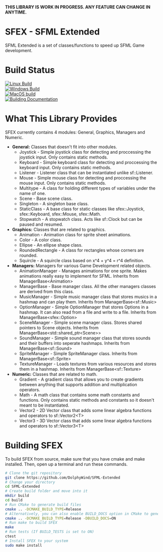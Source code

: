 **THIS LIBRARY IS WORK IN PROGRESS. ANY FEATURE CAN CHANGE IN ANYTIME.**

# SFEX - SFML Extended
SFML Extended is a set of classes/functions to speed up SFML Game development.

# Build Status
[![Linux Build](https://github.com/DolphyWind/SFML-Extended/actions/workflows/linux_build.yml/badge.svg)](https://github.com/DolphyWind/SFML-Extended/actions/workflows/linux_build.yml)  
[![Windows Build](https://github.com/DolphyWind/SFML-Extended/actions/workflows/windows_build.yml/badge.svg)](https://github.com/DolphyWind/SFML-Extended/actions/workflows/windows_build.yml)  
[![MacOS build](https://github.com/DolphyWind/SFML-Extended/actions/workflows/mac_build.yml/badge.svg)](https://github.com/DolphyWind/SFML-Extended/actions/workflows/mac_build.yml)  
[![Building Documentation](https://github.com/DolphyWind/SFML-Extended/actions/workflows/build_docs.yml/badge.svg)](https://github.com/DolphyWind/SFML-Extended/actions/workflows/build_docs.yml)

# What This Library Provides
SFEX currently contains 4 modules: General, Graphics, Managers and Numeric.

- **General:** Classes that doesn't fit into other modules.
    - Joystick - Simple joystick class for detecting and proccessing the joystick input. Only contains static methods.
    - Keyboard - Simple keyboard class for detecting and proccessing the keyboard input. Only contains static methods.
    - Listener - Listener class that can be instantiated unlike sf::Listener.
    - Mouse - Simple mouse class for detecting and proccessing the mouse input. Only contains static methods.
    - Multitype - A class for holding different types of variables under the name of one.
    - Scene - Base scene class.
    - Singleton - A singleton base class. 
    - StaticClass - A base class for static classes like sfex::Joystick, sfex::Keyboard, sfex::Mouse, sfex::Math.
    - Stopwatch - A stopwatch class. Acts like sf::Clock but can be paused and resumed.
- **Graphics:** Classes that are related to graphics.
    - Animation - Animation class for sprite sheet animations.
    - Color - A color class.
    - Ellipse - An ellipse shape class.
    - RoundedRectangle - A class for rectangles whose corners are rounded.
    - Squircle - A squircle class based on x^4 + y^4 = r^4 definition.
- **Managers:** Managers for various Game Development related objects.
    - AnimationManager - Manages animations for one sprite. Makes animations really easy to implement for SFML. Inherits from ManagerBase\<Animation\>
    - ManagerBase - Base manager class. All the other managers classes are derived from this class.
    - MusicManager - Simple music manager class that stores musics in a hashmap and can play them. Inherits from ManagerBase\<sf::Music\>
    - OptionManager - Simple OptionManager that stores Options in a hashmap. It can also read from a file and write to a file. Inherits from ManagerBase\<sfex::Option\>
    - SceneManager - Simple scene manager class. Stores shared pointers to Scene objects. Inherits from ManagerBase\<std::shared_ptr\<Scene\>\>
    - SoundManager - Simple sound manager class that stores sounds and their buffers into seperate hashmaps. Inherits from ManagerBase\<sf::Sound\>
    - SpriteManager - Simple SpriteManager class. Inherits from ManagerBase\<sf::Sprite\>
    - TextureManager - Loads textures from various resources and stores them in a hashmap. Inherits from ManagerBase\<sf::Texture\>
- **Numeric:** Classes that are related to math.
    - Gradient - A gradient class that allows you to create gradients between anything that supports addition and multiplication operators.
    - Math - A math class that contains some math constants and functions. Only contains static methods and constants so it doesn't meant to be instantiated.
    - Vector2 - 2D Vector class that adds some linear algebra functions and operators to sf::Vector2\<T\>
    - Vector3 - 3D Vector class that adds some linear algebra functions and operators to sf::Vector3\<T\>

# Building SFEX

To build SFEX from source, make sure that you have cmake and make installed. Then, open up a terminal and run these commands.
```bash
# Clone the git repository
git clone https://github.com/DolphyWind/SFML-Extended
# Change your directory
cd SFML-Extended
# Create build folder and move into it
mkdir build
cd build
# Run CMake to generate build files
cmake .. -DCMAKE_BUILD_TYPE=Release
# Alternatively, you can also enable BUILD_DOCS option in CMake to generate documentation via Doxygen.
cmake .. -DCMAKE_BUILD_TYPE=Release -DBUILD_DOCS=ON
# Run make to build SFEX
make
# Run tests (If BUILD_TESTS is set to ON)
ctest
# Install SFEX to your system
sudo make install
```
